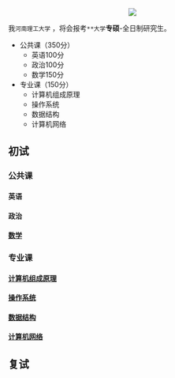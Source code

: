<center><img src="https://timgsa.baidu.com/timg?image&quality=80&size=b9999_10000&sec=1593341284603&di=40295982ada432ac8c9e2e2c707bd2e2&imgtype=0&src=http%3A%2F%2Fwww.ahjzu.edu.cn%2F_upload%2Farticle%2Fimages%2Fbe%2F7c%2F7b50ef8b498595faeadfd3dcf033%2F5959f660-cdb3-440d-84d9-8bf51d02c750.jpg" /></center>

我`河南理工大学` ，将会报考`**大学`**专硕**-全日制研究生。

- 公共课（350分）
    - 英语100分
    - 政治100分
    - 数学150分 
- 专业课（150分）
    - 计算机组成原理
    - 操作系统
    - 数据结构
    - 计算机网络

## 初试

### 公共课

#### 英语

#### 政治

#### [数学](https://github.com/WangRongsheng/PostGraduate/tree/master/%E5%88%9D%E8%AF%95/%E5%85%AC%E5%85%B1%E8%AF%BE/%E6%95%B0%E5%AD%A6)

### 专业课

#### [计算机组成原理](https://github.com/WangRongsheng/PostGraduate/tree/master/%E5%88%9D%E8%AF%95/%E4%B8%93%E4%B8%9A%E8%AF%BE/%E8%AE%A1%E7%AE%97%E6%9C%BA%E7%BB%84%E6%88%90%E5%8E%9F%E7%90%86)

#### [操作系统](https://github.com/WangRongsheng/PostGraduate/tree/master/%E5%88%9D%E8%AF%95/%E4%B8%93%E4%B8%9A%E8%AF%BE/%E6%93%8D%E4%BD%9C%E7%B3%BB%E7%BB%9F)

#### [数据结构](https://github.com/WangRongsheng/PostGraduate/tree/master/%E5%88%9D%E8%AF%95/%E4%B8%93%E4%B8%9A%E8%AF%BE/%E6%95%B0%E6%8D%AE%E7%BB%93%E6%9E%84)

#### [计算机网络](https://github.com/WangRongsheng/PostGraduate/tree/master/%E5%88%9D%E8%AF%95/%E4%B8%93%E4%B8%9A%E8%AF%BE/%E8%AE%A1%E7%AE%97%E6%9C%BA%E7%BD%91%E7%BB%9C)

## 复试
